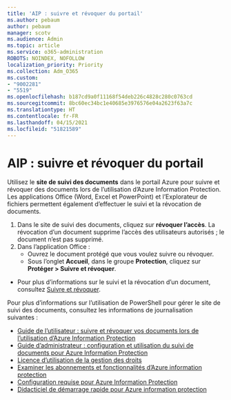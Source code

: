 ```yaml
---
title: 'AIP : suivre et révoquer du portail'
ms.author: pebaum
author: pebaum
manager: scotv
ms.audience: Admin
ms.topic: article
ms.service: o365-administration
ROBOTS: NOINDEX, NOFOLLOW
localization_priority: Priority
ms.collection: Adm_O365
ms.custom:
- "9002281"
- "5519"
ms.openlocfilehash: b187cd9a0f11168f54deb226c4828c280c0763cd
ms.sourcegitcommit: 8bc60ec34bc1e40685e3976576e04a2623f63a7c
ms.translationtype: HT
ms.contentlocale: fr-FR
ms.lasthandoff: 04/15/2021
ms.locfileid: "51821589"
---
```

# <a name="aip-track-and-revoke-portal"></a>AIP : suivre et révoquer du portail

Utilisez le **site de suivi des documents** dans le portail Azure pour suivre et révoquer des documents lors de l’utilisation d’Azure Information Protection. Les applications Office (Word, Excel et PowerPoint) et l’Explorateur de fichiers permettent également d’effectuer le suivi et la révocation de documents.

1. Dans le site de suivi des documents, cliquez sur **révoquer l’accès**. La révocation d’un document supprime l’accès des utilisateurs autorisés ; le document n’est pas supprimé.
2. Dans l’application Office :
    - Ouvrez le document protégé que vous voulez suivre ou révoquer.
    - Sous l’onglet **Accueil**, dans le groupe **Protection**, cliquez sur **Protéger > Suivre et révoquer**.

- Pour plus d’informations sur le suivi et la révocation d’un document, consultez [Suivre et révoquer](https://docs.microsoft.com/azure/information-protection/rms-client/client-track-revoke).

Pour plus d’informations sur l’utilisation de PowerShell pour gérer le site de suivi des documents, consultez les informations de journalisation suivantes :
- [Guide de l’utilisateur : suivre et révoquer vos documents lors de l’utilisation d’Azure Information Protection](https://docs.microsoft.com/azure/information-protection/rms-client/client-track-revoke)
- [Guide d’administrateur : configuration et utilisation du suivi de documents pour Azure Information Protection](https://docs.microsoft.com/azure/information-protection/rms-client/client-admin-guide-document-tracking)
- [Licence d’utilisation de la gestion des droits](https://docs.microsoft.com/azure/information-protection/configure-usage-rights#rights-management-use-license)
- [Examiner les abonnements et fonctionnalités d’Azure information protection](https://azure.microsoft.com/pricing/details/information-protection)
- [Configuration requise pour Azure Information Protection](https://docs.microsoft.com/azure/information-protection/get-started/requirements)
- [Didacticiel de démarrage rapide pour Azure information protection](https://docs.microsoft.com/azure/information-protection/get-started/infoprotect-quick-start-tutorial)
